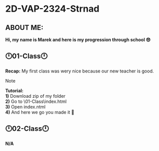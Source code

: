 # 2D-VAP-2324-Strnad
**ABOUT ME:**
---------------------------------------------------------------------
**Hi, my name is Marek and here is my progression through school 😎**

**🕛01-Class🕛**
-----------------------------------------------------------------------------

**Recap:**
My first class was wery nice because our new teacher is good.

> [!NOTE]
 **Tutorial:**  <br>
        **1)** Download zip of my folder <br>
        **2)** Go to \01-Class\index.html <br>
        **3)** Open index.ntml<br>
        **4)** And here we go you made it 🎉<br>
        
**🕛02-Class🕛**
----------------------------------------------------------------------------
**N/A**